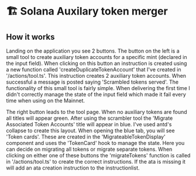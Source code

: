 # 🏗 Solana Auxilary token merger

## How it works
Landing on the application you see 2 buttons. The button on the left is a small tool to create auxiliary token accounts for a specific mint (declared in the input field). When clicking on this button an instruction is created using a new function called 'createDuplicateTokenAccount' that I've created in '/actions/tool.ts'. This instruction creates 2 auxiliary token accounts. When successful a message is posted saying 'Scrambled tokens served'. The functionality of this small tool is fairly simple. When delivering the first time I didn't correctly manage the state of the input field which made it fail every time when using on the Mainnet.

The right button leads to the tool page. When no auxiliary tokens are found all titles will appear green. After using the scrambler tool the 'Migrate Associated Token Accounts' title will appear in blue. I've used antd's collapse to create this layout. When opening the blue tab, you will see 'Token cards'. These are created in the 'MigrateableTokenDisplay' component and uses the 'TokenCard' hook to manage the state. Here you can decide on migrating all tokens or migrate separate tokens. When clicking on either one of these buttons the 'migrateTokens' function is called in '/actions/tool.ts' to create the correct instructions. If the ata is missing it will add an ata creation instruction to the instructionlist.
